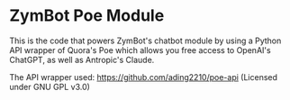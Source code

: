 # ZymBot Poe Module

This is the code that powers ZymBot's chatbot module by using a Python API wrapper of Quora's Poe which allows you free access to OpenAI's ChatGPT, as well as Antropic's Claude.

The API wrapper used: https://github.com/ading2210/poe-api (Licensed under GNU GPL v3.0)
